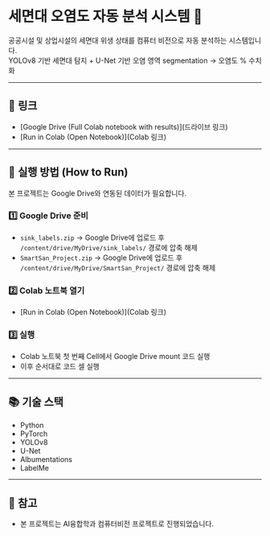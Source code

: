 # 세면대 오염도 자동 분석 시스템 🧼

공공시설 및 상업시설의 세면대 위생 상태를 컴퓨터 비전으로 자동 분석하는 시스템입니다.  
YOLOv8 기반 세면대 탐지 + U-Net 기반 오염 영역 segmentation → 오염도 % 수치화

---

## 🔗 링크
- [Google Drive (Full Colab notebook with results)](드라이브 링크)
- [Run in Colab (Open Notebook)](Colab 링크)

---

## 🚀 실행 방법 (How to Run)

본 프로젝트는 Google Drive와 연동된 데이터가 필요합니다.

### 1️⃣ Google Drive 준비
- `sink_labels.zip` → Google Drive에 업로드 후 `/content/drive/MyDrive/sink_labels/` 경로에 압축 해제
- `SmartSan_Project.zip` → Google Drive에 업로드 후 `/content/drive/MyDrive/SmartSan_Project/` 경로에 압축 해제

### 2️⃣ Colab 노트북 열기
- [Run in Colab (Open Notebook)](Colab 링크)

### 3️⃣ 실행
- Colab 노트북 첫 번째 Cell에서 Google Drive mount 코드 실행
- 이후 순서대로 코드 셀 실행

---

## 📚 기술 스택

- Python
- PyTorch
- YOLOv8
- U-Net
- Albumentations
- LabelMe

---

## 📝 참고
- 본 프로젝트는 AI융합학과 컴퓨터비전 프로젝트로 진행되었습니다.
